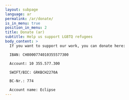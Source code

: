```yaml
---
layout: subpage
language: ar
permalink: /ar/donate/
is_in_menu: true
position_in_menu: 2
title: Donate (ar)
subtitle: Help us support LGBTQ refugees
body_content: >
  If you want to support our work, you can donate here:

  IBAN: CH8000774010355577300

  Account: 10 355.577.300

  SWIFT/BIC: GRKBCH2270A

  BC-Nr.: 774

  Account name: Eclipse
---
```

